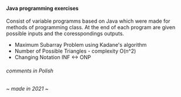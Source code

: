 #### Java programming exercises
Consist of variable programms based on Java which were made for methods of programming class. 
At the end of each program are given possible inputs and the coresspondings outputs.

* Maximum Subarray Problem using Kadane's algorithm
* Number of Possible Triangles - complexity O(n^2)
* Changing Notation INF <-> ONP
###### comments in Polish

###### ~ made in 2021 ~

